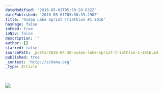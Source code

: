 ```yaml
---
dateModified: '2016-05-01T05:50:28.632Z'
datePublished: '2016-05-01T05:50:39.290Z'
title: 'Ocean Lake Sprint Triathlon #1 2016'
hasPage: false
inFeed: true
inNav: false
description: ''
author: []
starred: false
sourcePath: _posts/2016-04-30-ocean-lake-sprint-triathlon-1-2016.md
published: true
_context: 'http://schema.org'
_type: Article

---
```

![](https://the-grid-user-content.s3-us-west-2.amazonaws.com/bb1512e6-10e9-488d-8943-24e3ac8324cb.jpg)